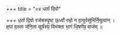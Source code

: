 +++
title = "०४ धर्ता दिवो"

+++
ध॒र्ता दि॒वो रज॑सस्पृ॒ष्ट ऊ॒र्ध्वो रथो॒ न वा॒युर्वसु॑भिर्नि॒युत्वा॑न् ।  
क्ष॒पां व॒स्ता ज॑नि॒ता सूर्य॑स्य॒ विभ॑क्ता भा॒गं धि॒षणे॑व॒ वाज॑म् ॥